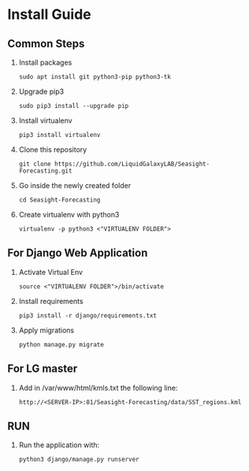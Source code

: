 # Install Guide
## Common Steps
1. Install packages
    ```
    sudo apt install git python3-pip python3-tk
    ```

2. Upgrade pip3
    ```
    sudo pip3 install --upgrade pip
    ```

3. Install virtualenv
    ```
    pip3 install virtualenv
    ```

4. Clone this repository
   ```
   git clone https://github.com/LiquidGalaxyLAB/Seasight-Forecasting.git
   ```

5. Go inside the newly created folder
   ```
   cd Seasight-Forecasting
   ```

6. Create virtualenv with python3
   ```
   virtualenv -p python3 <"VIRTUALENV FOLDER">
   ```

## For Django Web Application
1. Activate Virtual Env
   ``` 
   source <"VIRTUALENV FOLDER">/bin/activate
   ```

2. Install requirements
   ```
   pip3 install -r django/requirements.txt
   ```

3. Apply migrations
   ```
   python manage.py migrate
   ```

## For LG master
1. Add in /var/www/html/kmls.txt the following line:
    ```
    http://<SERVER-IP>:81/Seasight-Forecasting/data/SST_regions.kml
    ```

## RUN
1. Run the application with:
    ```
    python3 django/manage.py runserver
    ```